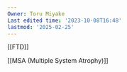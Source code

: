 ```yaml
---
Owner: Toru Miyake
Last edited time: '2023-10-08T16:48'
lastmod: '2025-02-25'
---
```

  

  

[[FTD]]

[[MSA (Multiple System Atrophy)]]

